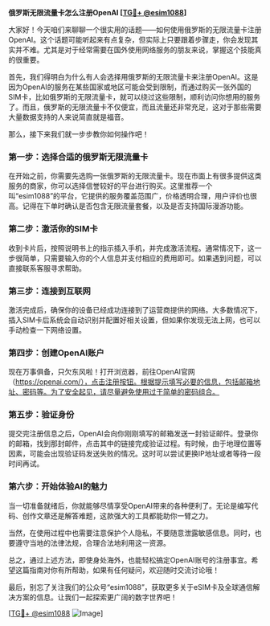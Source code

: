 **俄罗斯无限流量卡怎么注册OpenAI [[TG💪+ @esim1088](https://t.me/s/esim1088)]**

大家好！今天咱们来聊聊一个很实用的话题——如何使用俄罗斯的无限流量卡注册OpenAI。这个话题可能听起来有点复杂，但实际上只要跟着步骤走，你会发现其实并不难。尤其是对于经常需要在国外使用网络服务的朋友来说，掌握这个技能真的很重要。

首先，我们得明白为什么有人会选择用俄罗斯的无限流量卡来注册OpenAI。这是因为OpenAI的服务在某些国家或地区可能会受到限制，而通过购买一张外国的SIM卡，比如俄罗斯的无限流量卡，就可以绕过这些限制，顺利访问你想用的服务了。而且，俄罗斯的无限流量卡不仅便宜，而且流量还非常充足，这对于那些需要大量数据支持的人来说简直就是福音。

那么，接下来我们就一步步教你如何操作吧！

### 第一步：选择合适的俄罗斯无限流量卡

在开始之前，你需要先选购一张俄罗斯的无限流量卡。现在市面上有很多提供这类服务的商家，你可以选择信誉较好的平台进行购买。这里推荐一个叫“esim1088”的平台，它提供的服务覆盖范围广，价格透明合理，用户评价也很高。记得在下单时确认是否包含无限流量套餐，以及是否支持国际漫游功能。

### 第二步：激活你的SIM卡

收到卡片后，按照说明书上的指示插入手机，并完成激活流程。通常情况下，这一步很简单，只需要输入你的个人信息并支付相应的费用即可。如果遇到问题，可以直接联系客服寻求帮助。

### 第三步：连接到互联网

激活完成后，确保你的设备已经成功连接到了运营商提供的网络。大多数情况下，插入SIM卡后系统会自动识别并配置好相关设置，但如果你发现无法上网，也可以手动检查一下网络设置。

### 第四步：创建OpenAI账户

现在万事俱备，只欠东风啦！打开浏览器，前往OpenAI官网（https://openai.com/），点击注册按钮。根据提示填写必要的信息，包括邮箱地址、密码等。为了安全起见，请尽量避免使用过于简单的密码组合。

### 第五步：验证身份

提交完注册信息之后，OpenAI会向你刚刚填写的邮箱发送一封验证邮件。登录你的邮箱，找到那封邮件，点击其中的链接完成验证过程。有时候，由于地理位置等因素，可能会出现验证码发送失败的情况。这时可以尝试更换IP地址或者等待一段时间再试。

### 第六步：开始体验AI的魅力

当一切准备就绪后，你就能够尽情享受OpenAI带来的各种便利了。无论是编写代码、创作文章还是解答难题，这款强大的工具都能助你一臂之力。

当然，在使用过程中也需要注意保护个人隐私，不要随意泄露敏感信息。同时，也要遵守当地的法律法规，合理合法地利用这一资源。

总之，通过上述方法，即使身处海外，也能轻松搞定OpenAI账号的注册事宜。希望这篇指南对你有所帮助，如果有任何疑问，欢迎随时交流讨论哦！

最后，别忘了关注我们的公众号“esim1088”，获取更多关于eSIM卡及全球通信解决方案的信息。让我们一起探索更广阔的数字世界吧！

[[TG💪+ @esim1088](https://t.me/s/esim1088) ![Image](https://i.postimg.cc/4NQfJmqS/Snipaste-2025-05-13-00-14-12.png)]